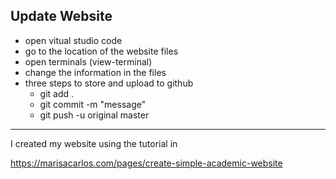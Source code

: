 ## Update Website

* open vitual studio code
* go to the location of the website files
* open terminals (view-terminal)
* change the information in the files
* three steps to store and upload to github
  * git add .
  * git commit -m "message"
  * git push -u original master

---

I created my website using the tutorial in 

https://marisacarlos.com/pages/create-simple-academic-website

